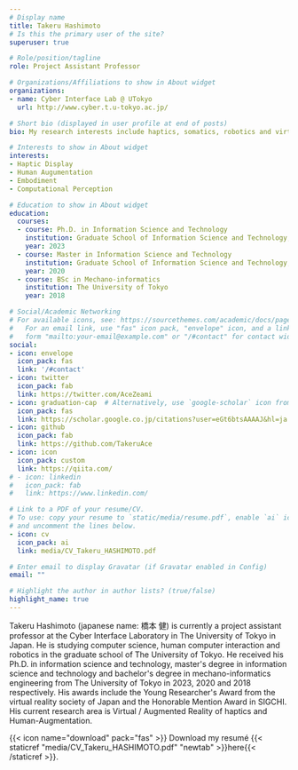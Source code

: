 ```yaml
---
# Display name
title: Takeru Hashimoto
# Is this the primary user of the site?
superuser: true

# Role/position/tagline
role: Project Assistant Professor

# Organizations/Affiliations to show in About widget
organizations:
- name: Cyber Interface Lab @ UTokyo
  url: http://www.cyber.t.u-tokyo.ac.jp/

# Short bio (displayed in user profile at end of posts)
bio: My research interests include haptics, somatics, robotics and virtual reality.

# Interests to show in About widget
interests:
- Haptic Display
- Human Augumentation
- Embodiment
- Computational Perception

# Education to show in About widget
education:
  courses:
  - course: Ph.D. in Information Science and Technology
    institution: Graduate School of Information Science and Technology, The University of Tokyo
    year: 2023
  - course: Master in Information Science and Technology
    institution: Graduate School of Information Science and Technology, The University of Tokyo
    year: 2020
  - course: BSc in Mechano-informatics
    institution: The University of Tokyo
    year: 2018

# Social/Academic Networking
# For available icons, see: https://sourcethemes.com/academic/docs/page-builder/#icons
#   For an email link, use "fas" icon pack, "envelope" icon, and a link in the
#   form "mailto:your-email@example.com" or "/#contact" for contact widget.
social:
- icon: envelope
  icon_pack: fas
  link: '/#contact'
- icon: twitter
  icon_pack: fab
  link: https://twitter.com/AceZeami
- icon: graduation-cap  # Alternatively, use `google-scholar` icon from `ai` icon pack
  icon_pack: fas
  link: https://scholar.google.co.jp/citations?user=eGt6btsAAAAJ&hl=ja
- icon: github
  icon_pack: fab
  link: https://github.com/TakeruAce
- icon: icon
  icon_pack: custom
  link: https://qiita.com/
# - icon: linkedin
#   icon_pack: fab
#   link: https://www.linkedin.com/

# Link to a PDF of your resume/CV.
# To use: copy your resume to `static/media/resume.pdf`, enable `ai` icons in `params.toml`, 
# and uncomment the lines below.
- icon: cv
  icon_pack: ai
  link: media/CV_Takeru_HASHIMOTO.pdf

# Enter email to display Gravatar (if Gravatar enabled in Config)
email: ""

# Highlight the author in author lists? (true/false)
highlight_name: true
---
```


Takeru Hashimoto (japanese name: 橋本 健) is currently a project assistant professor at the Cyber Interface Laboratory in The University of Tokyo in Japan. He is studying computer science, human computer interaction and robotics in the graduate school of The University of Tokyo. He received his Ph.D. in information science and technology, master's degree in information science and technology and bachelor's degree in mechano-informatics engineering from The University of Tokyo in 2023, 2020 and 2018 respectively.
His awards include the Young Researcher's Award from the virtual reality society of Japan and the Honorable Mention Award in SIGCHI.
His current research area is Virtual / Augmented Reality of haptics and Human-Augmentation.

{{< icon name="download" pack="fas" >}} Download my resumé {{< staticref "media/CV_Takeru_HASHIMOTO.pdf" "newtab" >}}here{{< /staticref >}}.
